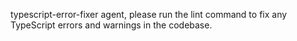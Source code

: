 typescript-error-fixer agent, please run the lint command to fix any TypeScript errors and warnings in the codebase.
